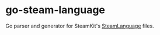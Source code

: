 # go-steam-language

Go parser and generator for SteamKit's [SteamLanguage](https://github.com/SteamRE/SteamKit/tree/master/Resources/SteamLanguage) files.
